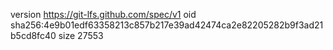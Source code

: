 version https://git-lfs.github.com/spec/v1
oid sha256:4e9b01edf63358213c857b217e39ad42474ca2e82205282b9f3ad21b5cd8fc40
size 27553
